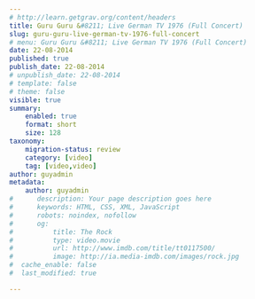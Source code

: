 ```yaml
---
# http://learn.getgrav.org/content/headers
title: Guru Guru &#8211; Live German TV 1976 (Full Concert)
slug: guru-guru-live-german-tv-1976-full-concert
# menu: Guru Guru &#8211; Live German TV 1976 (Full Concert)
date: 22-08-2014
published: true
publish_date: 22-08-2014
# unpublish_date: 22-08-2014
# template: false
# theme: false
visible: true
summary:
    enabled: true
    format: short
    size: 128
taxonomy:
    migration-status: review
    category: [video]
    tag: [video,video]
author: guyadmin
metadata:
    author: guyadmin
#      description: Your page description goes here
#      keywords: HTML, CSS, XML, JavaScript
#      robots: noindex, nofollow
#      og:
#          title: The Rock
#          type: video.movie
#          url: http://www.imdb.com/title/tt0117500/
#          image: http://ia.media-imdb.com/images/rock.jpg
#  cache_enable: false
#  last_modified: true

---
```


